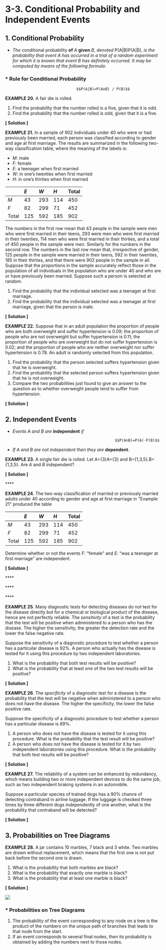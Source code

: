 # 3-3. Conditional Probability and Independent Events

## 1. Conditional Probability

* _The_ conditional probability **of** _A_ **given** _B_, _denoted_ P\(A\|B\)P\(A\|B\), _is the probability that event_ _A_ _has occurred in a trial of a random experiment for which it is known that event_ _B_ _has definitely occurred. It may be computed by means of the following formula:_

### \* Rule for Conditional Probability 

                                    $$P(A|B)=P(A∩B) / P(B)$$   


**EXAMPLE 20.** A fair die is rolled.

1. Find the probability that the number rolled is a five, given that it is odd.
2. Find the probability that the number rolled is odd, given that it is a five.

**\[ Solution \]**



**EXAMPLE 21.** In a sample of 902 individuals under 40 who were or had previously been married, each person was classified according to gender and age at first marriage. The results are summarized in the following two-way classification table, where the meaning of the labels is:

* _M_: male
* _F_: female
* _E_: a teenager when first married
* _W_: in one’s twenties when first married
* _H_: in one’s thirties when first married

|  | _E_ | _W_ | _H_ | Total |
| :--- | :--- | :--- | :--- | :--- |
| _M_ | 43 | 293 | 114 | 450 |
| _F_ | 82 | 299 | 71 | 452 |
| Total | 125 | 592 | 185 | 902 |

The numbers in the first row mean that 43 people in the sample were men who were first married in their teens, 293 were men who were first married in their twenties, 114 men who were first married in their thirties, and a total of 450 people in the sample were men. Similarly for the numbers in the second row. The numbers in the last row mean that, irrespective of gender, 125 people in the sample were married in their teens, 592 in their twenties, 185 in their thirties, and that there were 902 people in the sample in all. Suppose that the proportions in the sample accurately reflect those in the population of all individuals in the population who are under 40 and who are or have previously been married. Suppose such a person is selected at random.

1. Find the probability that the individual selected was a teenager at first marriage.
2. Find the probability that the individual selected was a teenager at first marriage, given that the person is male.

**\[ Solution \]**





**EXAMPLE 22.** Suppose that in an adult population the proportion of people who are both overweight and suffer hypertension is 0.09; the proportion of people who are not overweight but suffer hypertension is 0.11; the proportion of people who are overweight but do not suffer hypertension is 0.02; and the proportion of people who are neither overweight nor suffer hypertension is 0.78. An adult is randomly selected from this population.

1. Find the probability that the person selected suffers hypertension given that he is overweight.
2. Find the probability that the selected person suffers hypertension given that he is not overweight.
3. Compare the two probabilities just found to give an answer to the question as to whether overweight people tend to suffer from hypertension.

**\[ Solution \]**



## 2. Independent Events

* _Events_ _A_ _and_ _B_ _are_ **independent** _if_

                                                    $$P(A∩B)=P(A)⋅P(B)$$ 

* _If_ _A_ _and_ _B_ _are not independent then they are_ **dependent**.

**EXAMPLE 23.** A single fair die is rolled. Let A={3}A={3} and B={1,3,5}.B={1,3,5}. Are _A_ and _B_ independent?

**\[ Solution \]**

\*\*\*\*

**EXAMPLE 24.** The two-way classification of married or previously married adults under 40 according to gender and age at first marriage in "Example 21" produced the table

|  | _E_ | _W_ | _H_ | Total |
| :--- | :--- | :--- | :--- | :--- |
| _M_ | 43 | 293 | 114 | 450 |
| _F_ | 82 | 299 | 71 | 452 |
| Total | 125 | 592 | 185 | 902 |

Determine whether or not the events _F_: “female” and _E_: “was a teenager at first marriage” are independent.

**\[ Solution \]**

\*\*\*\*

\*\*\*\*

\*\*\*\*

**EXAMPLE 25.** Many diagnostic tests for detecting diseases do not test for the disease directly but for a chemical or biological product of the disease, hence are not perfectly reliable. The _sensitivity_ of a test is the probability that the test will be positive when administered to a person who has the disease. The higher the sensitivity, the greater the detection rate and the lower the false negative rate.

Suppose the sensitivity of a diagnostic procedure to test whether a person has a particular disease is 92%. A person who actually has the disease is tested for it using this procedure by two independent laboratories.

1. What is the probability that both test results will be positive?
2. What is the probability that at least one of the two test results will be positive?

**\[ Solution \]**



**EXAMPLE 26**. The _specificity_ of a diagnostic test for a disease is the probability that the test will be negative when administered to a person who does not have the disease. The higher the specificity, the lower the false positive rate.

Suppose the specificity of a diagnostic procedure to test whether a person has a particular disease is 89%.

1. A person who does not have the disease is tested for it using this procedure. What is the probability that the test result will be positive?
2. A person who does not have the disease is tested for it by two independent laboratories using this procedure. What is the probability that both test results will be positive?

**\[ Solution \]**



**EXAMPLE 27.** The reliability of a system can be enhanced by redundancy, which means building two or more independent devices to do the same job, such as two independent braking systems in an automobile.

Suppose a particular species of trained dogs has a 90% chance of detecting contraband in airline luggage. If the luggage is checked three times by three different dogs independently of one another, what is the probability that contraband will be detected?

**\[ Solution \]**



## 3. Probabilities on Tree Diagrams

**EXAMPLE 28.** A jar contains 10 marbles, 7 black and 3 white. Two marbles are drawn without replacement, which means that the first one is not put back before the second one is drawn.

1. What is the probability that both marbles are black?
2. What is the probability that exactly one marble is black?
3. What is the probability that at least one marble is black?

**\[ Solution \]**

![](https://saylordotorg.github.io/text_introductory-statistics/section_07/d49c86e68633de7735225880cc896d8b.jpg)





### \* Probabilities on Tree Diagrams

1. The probability of the event corresponding to any node on a tree is the product of the numbers on the unique path of branches that leads to that node from the start.
2. If an event corresponds to several final nodes, then its probability is obtained by adding the numbers next to those nodes.

